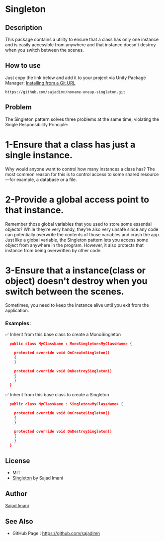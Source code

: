 Singleton
===

## Description
This package contains a utility to ensure that a class has only one instance and is easily accessible from anywhere and that instance doesn't destroy when you switch between the scenes.

## How to use
Just copy the link below and add it to your project via Unity Package Manager: [Installing from a Git URL](https://docs.unity3d.com/Manual/upm-ui-giturl.html)
```
https://github.com/sajadimn/noname-oneup-singleton.git
```

## Problem
The Singleton pattern solves three problems at the same time, violating the Single Responsibility Principle:

# 1-Ensure that a class has just a single instance.
Why would anyone want to control how many instances a class has? The most common reason for this is to control access to some shared resource—for example, a database or a file.

# 2-Provide a global access point to that instance.
Remember those global variables that you used to store some essential objects? While they’re very handy, they’re also very unsafe since any code can potentially overwrite the contents of those variables and crash the app. Just like a global variable, the Singleton pattern lets you access some object from anywhere in the program. However, it also protects that instance from being overwritten by other code.

# 3-Ensure that a instance(class or object) doesn't destroy when you switch between the scenes.
Sometimes, you need to keep the instance alive until you exit from the application.

### Examples:

✅️ Inherit from this base class to create a MonoSingleton
```json
  public class MyClassName : MonoSingleton<MyClassName> {
    
    protected override void OnCreateSingleton()
    {
    }

    protected override void OnDestroySingleton()
    {
    }
  }
```

✅️ Inherit from this base class to create a Singleton
```json
  public class MyClassName : Singleton<MyClassName> {
    
    protected override void OnCreateSingleton()
    {
    }

    protected override void OnDestroySingleton()
    {
    }
  }
```
## License

* MIT
* [Singleton](https://github.com/sajadimn/noname-oneup-singleton) by Sajad Imani

## Author

[Sajad Imani](https://github.com/sajadimn)

## See Also

* GitHub Page : https://github.com/sajadimn